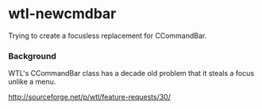 # wtl-newcmdbar
Trying to create a focusless replacement for CCommandBar.

### Background

WTL's CCommandBar class has a decade old problem that it steals a focus unlike a menu.

http://sourceforge.net/p/wtl/feature-requests/30/

